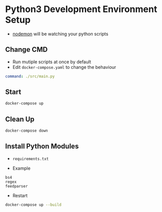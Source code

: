 # Python3 Development Environment Setup

-   [nodemon](https://www.npmjs.com/package/nodemon) will be watching your python scripts

## Change CMD

-   Run mutiple scripts at once by default
-   Edit `docker-compose.yaml` to change the behaviour

```yaml
command: ./src/main.py
```

## Start

```bash
docker-compose up
```

## Clean Up

```bash
docker-compose down
```

## Install Python Modules

-   `requirements.txt`

-   Example

```
bs4
regex
feedparser
```

-   Restart

```bash
docker-compose up --build
```
